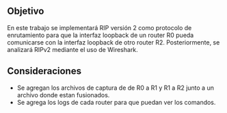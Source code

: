 ## Objetivo

En este trabajo se implementará RIP versión 2 como protocolo de enrutamiento para que la interfaz loopback de un router R0 pueda comunicarse con la interfaz loopback de otro router R2. Posteriormente, se analizará RIPv2 mediante el uso de Wireshark.

## Consideraciones

* Se agregan los archivos de captura de de R0 a R1 y R1 a R2 junto a un archivo donde estan fusionados.
* Se agrega los logs de cada router para que puedan ver los comandos.

